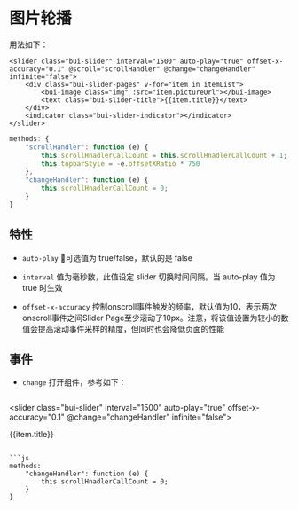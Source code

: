 # 图片轮播

用法如下：

```
<slider class="bui-slider" interval="1500" auto-play="true" offset-x-accuracy="0.1" @scroll="scrollHandler" @change="changeHandler" infinite="false">
    <div class="bui-slider-pages" v-for="item in itemList">
        <bui-image class="img" :src="item.pictureUrl"></bui-image>
        <text class="bui-slider-title">{{item.title}}</text>
    </div>
    <indicator class="bui-slider-indicator"></indicator>
</slider>
```

```js
methods: {
    "scrollHandler": function (e) {
        this.scrollHnadlerCallCount = this.scrollHnadlerCallCount + 1;
        this.topbarStyle = -e.offsetXRatio * 750
    },
    "changeHandler": function (e) {
        this.scrollHnadlerCallCount = 0;
    }
}
```

## 特性

* `auto-play` 可选值为 true/false，默认的是 false

* `interval` 值为毫秒数，此值设定 slider 切换时间间隔。当 auto-play 值为 true 时生效

* `offset-x-accuracy` 控制onscroll事件触发的频率，默认值为10，表示两次onscroll事件之间Slider Page至少滚动了10px。注意，将该值设置为较小的数值会提高滚动事件采样的精度，但同时也会降低页面的性能

## 事件

* `change` 打开组件，参考如下：

  ```
<slider class="bui-slider" interval="1500" auto-play="true" offset-x-accuracy="0.1" @change="changeHandler" infinite="false">
    <div class="bui-slider-pages" v-for="item in itemList">
        <bui-image class="img" :src="item.pictureUrl"></bui-image>
        <text class="bui-slider-title">{{item.title}}</text>
    </div>
    <indicator class="bui-slider-indicator"></indicator>
</slider>
```

```js
methods: 
    "changeHandler": function (e) {
        this.scrollHnadlerCallCount = 0;
    }
}
```







